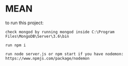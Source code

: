 # MEAN
to run this project:	

	check mongod by running mongod inside C:\Program Files\MongoDB\Server\3.6\bin

	run npm i

	run node server.js or npm start if you have nodemon: https://www.npmjs.com/package/nodemon
